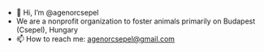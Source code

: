 - 👋 Hi, I’m @agenorcsepel
- We are a nonprofit organization to foster animals primarily on Budapest (Csepel), Hungary
- 📫 How to reach me: agenorcsepel@gmail.com

<!---
agenorcsepel/agenorcsepel is a ✨ special ✨ repository because its `README.md` (this file) appears on your GitHub profile.
You can click the Preview link to take a look at your changes.
--->
